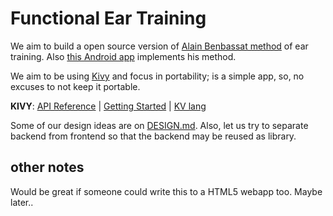 # Functional Ear Training

We aim to build a open source version of [Alain Benbassat method](http://www.miles.be/software) of ear training. Also [this Android app](https://play.google.com/store/apps/details?id=com.kaizen9.fet.android) implements his method.

We aim to be using [Kivy](https://kivy.org) and focus in portability; is a simple app, so, no excuses to not keep it portable.

**KIVY**: [API Reference](https://kivy.org/docs/api-kivy.html) | [Getting Started](https://kivy.org/docs/gettingstarted/intro.html) | [KV lang](https://kivy.org/docs/guide/lang.html)

Some of our design ideas are on [DESIGN.md](DESIGN.md). Also, let us try to separate backend from frontend so that the backend may be reused as library.

## other notes

Would be great if someone could write this to a HTML5 webapp too. Maybe later..
